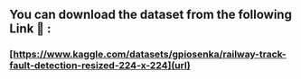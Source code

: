 ## You can download the dataset from the following Link 🔗 :

### [https://www.kaggle.com/datasets/gpiosenka/railway-track-fault-detection-resized-224-x-224](url)